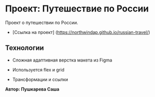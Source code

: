 # Проект: Путешествие по России

Проект о путешествии по России.

* [Ссылка на проект] (https://northwindap.github.io/russian-travel/)

## Технологии 

 

* Сложная адаптивная верстка макета из Figma 

 
* Используется flex и grid 

 

* Трансформации и ссылки 

 

**Автор: Пушкарева Саша** 
